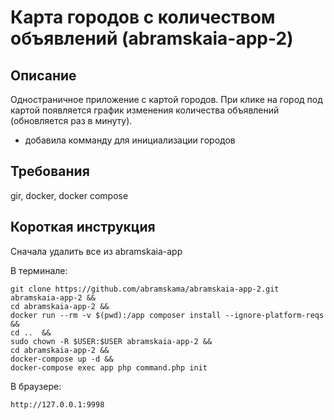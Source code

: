 Карта городов с количеством объявлений (abramskaia-app-2)
=======================================================

## Описание ##

Одностраничное приложение с картой городов. При клике на город под картой появляется график изменения количества объявлений (обновляется раз в минуту).
+ добавила комманду для инициализации городов

## Требования ##

gir, docker, docker compose

## Короткая инструкция ##

Сначала удалить все из abramskaia-app

В терминале:

	git clone https://github.com/abramskama/abramskaia-app-2.git abramskaia-app-2 &&
	cd abramskaia-app-2 &&
	docker run --rm -v $(pwd):/app composer install --ignore-platform-reqs &&
	cd ..  &&
	sudo chown -R $USER:$USER abramskaia-app-2 &&
	cd abramskaia-app-2 &&
	docker-compose up -d &&
	docker-compose exec app php command.php init

В браузере:

	http://127.0.0.1:9998

